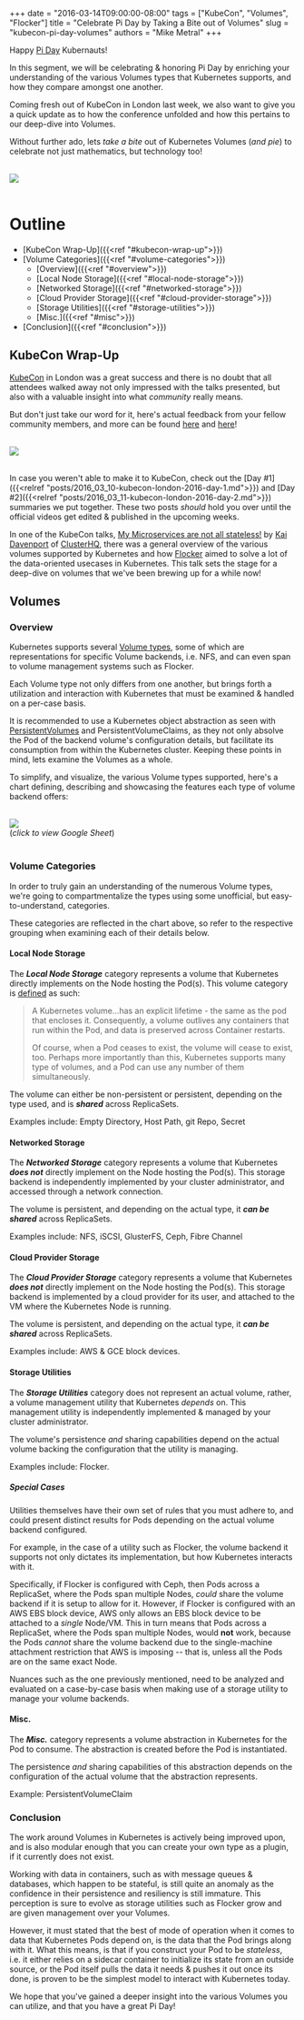 +++
date = "2016-03-14T09:00:00-08:00"
tags = ["KubeCon", "Volumes", "Flocker"]
title = "Celebrate Pi Day by Taking a Bite out of Volumes"
slug = "kubecon-pi-day-volumes"
authors = "Mike Metral"
+++

Happy [Pi Day](https://en.wikipedia.org/wiki/Pi_Day) Kubernauts!

In this segment, we will be celebrating & honoring Pi Day by enriching your understanding of the various Volumes types that Kubernetes supports, and how they compare amongst one another.

Coming fresh out of KubeCon in London last week, we also want to give you a quick update as to how the conference unfolded and how this pertains to our deep-dive into Volumes.

Without further ado, lets *take a bite* out of Kubernetes Volumes (*and pie*) to celebrate not just mathematics, but technology too!

<!--more-->

<br>
  <div class="row text-center">
    <div class="col-xs-offset-1 col-xs-10">
      <div>
        <a href="/images/kubecon-pi-day-volumes/kubecon-pi-day-volumes.png">
	        <img src="/images/kubecon-pi-day-volumes/kubecon-pi-day-volumes.png" class="img-responsive center-block"/>
	    </a>
	      <br>
      </div>
    </div>
  </div>
<br>

# **Outline**

* [KubeCon Wrap-Up]({{<ref "#kubecon-wrap-up">}})
* [Volume Categories]({{<ref "#volume-categories">}})
	* [Overview]({{<ref "#overview">}})
	* [Local Node Storage]({{<ref "#local-node-storage">}})
	* [Networked Storage]({{<ref "#networked-storage">}})
	* [Cloud Provider Storage]({{<ref "#cloud-provider-storage">}})
	* [Storage Utilities]({{<ref "#storage-utilities">}})
	* [Misc.]({{<ref "#misc">}})
* [Conclusion]({{<ref "#conclusion">}})

## **KubeCon Wrap-Up**

[KubeCon](https://kubecon.io/) in London was a great success and there is no doubt that all attendees walked away not only impressed with the talks presented, but also with a valuable insight into what *community* really means.

But don't just take our word for it, here's actual feedback from your fellow community members, and more can be found [here](https://twitter.com/hashtag/kubecon) and [here](https://twitter.com/kubeconio/with_replies)!

<br>
  <div class="row text-center">
    <div class="col-xs-offset-2 col-xs-8 col-sm-offset-3 col-sm-6">
	  <a href="https://twitter.com/chuhnk/status/708364568175747072">
	      <img src="/images/kubecon-pi-day-volumes/kubecon-feedback.png" class="img-responsive center-block"/>
	  </a>
    </div>
  </div>
<br>

In case you weren't able to make it to KubeCon, check out the [Day #1]({{<relref "posts/2016_03_10-kubecon-london-2016-day-1.md">}}) and [Day #2]({{<relref "posts/2016_03_11-kubecon-london-2016-day-2.md">}}) summaries we put together. These two posts *should* hold you over until the official videos get edited & published in the upcoming weeks.

In one of the KubeCon talks, [My Microservices are not all stateless!](https://kubeconeurope2016.sched.org/event/6BZy/my-microservices-are-not-all-stateless) by [Kai Davenport](https://twitter.com/kai_davenport) of [ClusterHQ](https://clusterhq.com), there was a general overview of the various volumes supported by Kubernetes and how [Flocker](https://clusterhq.com/flocker/introduction/) aimed to solve a lot of the data-oriented usecases in Kubernetes. This talk sets the stage for a deep-dive on volumes that we've been brewing up for a while now!

## **Volumes**

### **Overview**

Kubernetes supports several [Volume types](http://kubernetes.io/docs/user-guide/volumes/#types-of-volumes), some of which are representations for specific Volume backends, i.e. NFS, and can even span to volume management systems such as Flocker.

Each Volume type not only differs from one another, but brings forth a utilization and interaction with Kubernetes that must be examined & handled on a per-case basis.

It is recommended to use a Kubernetes object abstraction as seen with [PersistentVolumes](http://kubernetes.io/docs/user-guide/persistent-volumes/) and PersistentVolumeClaims, as they not only absolve the Pod of the backend volume's configuration details, but facilitate its consumption from within the Kubernetes cluster. Keeping these points in mind, lets examine the Volumes as a whole.

To simplify, and visualize, the various Volume types supported, here's a chart defining, describing and showcasing the features each type of volume backend offers:

<br>
  <div class="row text-center">
    <div class="col-xs-offset-1 col-xs-10">
      <div>
        <a href="https://goo.gl/JAo5qB">
	        <img src="/images/kubecon-pi-day-volumes/volumes-chart.png" class="img-responsive center-block"/>
	    </a>
	      <br>
	      <figcaption>(<i>click to view Google Sheet</i>)</figcaption>
      </div>
    </div>
  </div>
<br>


### **Volume Categories**

In order to truly gain an understanding of the numerous Volume types, we're going to compartmentalize the types using some unofficial, but easy-to-understand, categories.

These categories are reflected in the chart above, so refer to the respective grouping when examining each of their details below.

#### **Local Node Storage**

The ***Local Node Storage*** category represents a volume that Kubernetes directly implements on the Node hosting the Pod(s). This volume category is [defined](http://kubernetes.io/docs/user-guide/volumes/#background) as such:

> A Kubernetes volume...has an explicit lifetime - the same as the pod that encloses it. Consequently, a volume outlives any containers that run within the Pod, and data is preserved across Container restarts.
> 
> Of course, when a Pod ceases to exist, the volume will cease to exist, too. Perhaps more importantly than this, Kubernetes supports many type of volumes, and a Pod can use any number of them simultaneously.

The volume can either be non-persistent or persistent, depending on the type used, and is ***shared*** across ReplicaSets.

Examples include: Empty Directory, Host Path, git Repo, Secret

#### **Networked Storage**

The ***Networked Storage*** category represents a volume that Kubernetes ***does not*** directly implement on the Node hosting the Pod(s). This storage backend is independently implemented by your cluster administrator, and accessed through a network connection.

The volume is persistent, and depending on the actual type, it ***can be shared*** across ReplicaSets.

Examples include: NFS, iSCSI, GlusterFS, Ceph, Fibre Channel

#### **Cloud Provider Storage**

The ***Cloud Provider Storage*** category represents a volume that Kubernetes ***does not*** directly implement on the Node hosting the Pod(s). This storage backend is implemented by a cloud provider for its user, and attached to the VM where the Kubernetes Node is running.

The volume is persistent, and depending on the actual type, it ***can be shared*** across ReplicaSets.

Examples include: AWS & GCE block devices.

#### **Storage Utilities**

The ***Storage Utilities*** category does not represent an actual volume, rather, a volume management utility that Kubernetes *depends* on. This management utility is independently implemented & managed by your cluster administrator.

The volume's persistence *and* sharing capabilities depend on the actual volume backing the configuration that the utility is managing.

Examples include: Flocker.

##### **Special Cases**
Utilities themselves have their own set of rules that you must adhere to, and could present distinct results for Pods depending on the actual volume backend configured.

For example, in the case of a utility such as Flocker, the volume backend it supports not only dictates its implementation, but how Kubernetes interacts with it.

Specifically, if Flocker is configured with Ceph, then Pods across a ReplicaSet, where the Pods span multiple Nodes, *could* share the volume backend if it is setup to allow for it. However, if Flocker is configured with an AWS EBS block device, AWS only allows an EBS block device to be attached to a *single* Node/VM. This in turn means that Pods across a ReplicaSet, where the Pods span multiple Nodes, would **not** work, because the Pods *cannot* share the volume backend due to the single-machine attachment restriction that AWS is imposing -- that is, unless all the Pods are on the same exact Node.

Nuances such as the one previously mentioned, need to be analyzed and evaluated on a case-by-case basis when making use of a storage utility to manage your volume backends.

#### **Misc.**

The ***Misc.*** category represents a volume abstraction in Kubernetes for the Pod to consume. The abstraction is created before the Pod is instantiated.

The persistence *and* sharing capabilities of this abstraction depends on the configuration of the actual volume that the abstraction represents.

Example: PersistentVolumeClaim

### **Conclusion**

The work around Volumes in Kubernetes is actively being improved upon, and is also modular enough that you can create your own type as a plugin, if it currently does not exist.

Working with data in containers, such as with message queues & databases, which happen to be stateful, is still quite an anomaly as the confidence in their persistence and resiliency is still immature. This perception is sure to evolve as storage utilities such as Flocker grow and are given management over your Volumes.

However, it must stated that the best of mode of operation when it comes to data that Kubernetes Pods depend on, is the data that the Pod brings along with it. What this means, is that if you construct your Pod to be *stateless*, i.e. it either relies on a sidecar container to initialize its state from an outside source, or the Pod itself pulls the data it needs & pushes it out once its done, is proven to be the simplest model to interact with Kubernetes today.

We hope that you've gained a deeper insight into the various Volumes you can utilize, and that you have a great Pi Day!